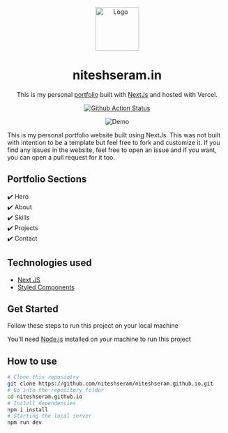 <div align="center">
  <img alt="Logo" src="https://raw.githubusercontent.com/niteshseram/niteshseram.github.io/main/public/images/logo.svg" width="100" />
</div>
<h1 align="center">
  niteshseram.in
</h1>
<p align="center">
  This is my personal <a href="https://niteshseram.in" target="_blank">portfolio</a> built with <a href="https://nextjs.org/" target="_blank">NextJs</a> and hosted with Vercel.
</p>
<p align="center">
  <a href="https://github.com/niteshseram/niteshseram.github.io/actions/workflows/portoflio-deploy.yml" target="_blank">
    <img src="https://github.com/niteshseram/niteshseram.github.io/actions/workflows/portoflio-deploy.yml/badge.svg" alt="Github Action Status" />
  </a>
</p>
<p align="center">
<img src="https://raw.githubusercontent.com/niteshseram/niteshseram.github.io/main/public/images/og.PNG"  alt="Demo"/>
</p>
This is my personal portfolio website built using NextJs. This was not built with intention to be a template but feel free to fork and customize it. 
If you find any issues in the website, feel free to open an issue and if you want, you can open a pull request for it too.

## Portfolio Sections

✔️ Hero\
✔️ About\
✔️ Skills\
✔️ Projects\
✔️ Contact

## Technologies used

- [Next JS](https://nextjs.org/)
- [Styled Components](https://styled-components.com/)

## Get Started

Follow these steps to run this project on your local machine

You'll need [Node.js](https://nodejs.org/en/download/) installed on your machine to run this project

## How to use

```bash
# Clone this reposiotry
git clone https://github.com/niteshseram/niteshseram.github.io.git
# Go into the repository folder
cd niteshseram.github.io
# Install dependencies
npm i install
# Starting the local server
npm run dev
```
